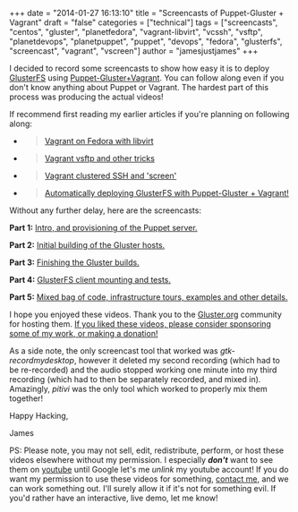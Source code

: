 +++
date = "2014-01-27 16:13:10"
title = "Screencasts of Puppet-Gluster + Vagrant"
draft = "false"
categories = ["technical"]
tags = ["screencasts", "centos", "gluster", "planetfedora", "vagrant-libvirt", "vcssh", "vsftp", "planetdevops", "planetpuppet", "puppet", "devops", "fedora", "glusterfs", "screencast", "vagrant", "vscreen"]
author = "jamesjustjames"
+++

I decided to record some screencasts to show how easy it is to deploy <a href="https://gluster.org/">GlusterFS</a> using <a title="Automatically deploying GlusterFS with Puppet-Gluster + Vagrant!" href="https://ttboj.wordpress.com/2014/01/08/automatically-deploying-glusterfs-with-puppet-gluster-vagrant/">Puppet-Gluster+Vagrant</a>. You can follow along even if you don't know anything about Puppet or Vagrant. The hardest part of this process was producing the actual videos!

If recommend first reading my earlier articles if you're planning on following along:
<ul>
	<li>
<blockquote><a href="/post/2013/12/09/vagrant-on-fedora-with-libvirt/">Vagrant on Fedora with libvirt</a></blockquote>
</li>
	<li>
<blockquote><a href="/post/2013/12/21/vagrant-vsftp-and-other-tricks/">Vagrant vsftp and other tricks</a></blockquote>
</li>
	<li>
<blockquote><a href="/post/2014/01/02/vagrant-clustered-ssh-and-screen/">Vagrant clustered SSH and 'screen'</a></blockquote>
</li>
	<li>
<blockquote><a href="/post/2014/01/08/automatically-deploying-glusterfs-with-puppet-gluster-vagrant/">Automatically deploying GlusterFS with Puppet-Gluster + Vagrant!</a></blockquote>
</li>
</ul>
Without any further delay, here are the screencasts:

<strong>Part 1:</strong> <a href="https://download.gluster.org/pub/gluster/purpleidea/screencasts/puppet-gluster-screencast.part1.ogv">Intro, and provisioning of the Puppet server.</a>

<strong>Part 2:</strong> <a href="https://download.gluster.org/pub/gluster/purpleidea/screencasts/puppet-gluster-screencast.part2.ogv">Initial building of the Gluster hosts.</a>

<strong>Part 3:</strong> <a href="https://download.gluster.org/pub/gluster/purpleidea/screencasts/puppet-gluster-screencast.part3-mixed.ogv">Finishing the Gluster builds.</a>

<strong>Part 4:</strong> <a href="https://download.gluster.org/pub/gluster/purpleidea/screencasts/puppet-gluster-screencast.part4.ogv">GlusterFS client mounting and tests.</a>

<strong>Part 5:</strong> <a href="https://download.gluster.org/pub/gluster/purpleidea/screencasts/puppet-gluster-screencast.part5.ogv">Mixed bag of code, infrastructure tours, examples and other details.</a>

I hope you enjoyed these videos. Thank you to the <a href="https://www.gluster.org/">Gluster.org</a> community for hosting them. <a title="donate" href="https://ttboj.wordpress.com/donate/">If you liked these videos, please consider sponsoring some of my work, or making a donation!</a>

As a side note, the only screencast tool that worked was <em>gtk-recordmydesktop</em>, however it deleted my second recording (which had to be re-recorded) and the audio stopped working one minute into my third recording (which had to then be separately recorded, and mixed in). Amazingly, <em>pitivi</em> was the only tool which worked to properly mix them together!

Happy Hacking,

James

PS: Please note, you may not sell, edit, redistribute, perform, or host these videos elsewhere without my permission. I especially <strong><em>don't</em></strong> want to see them on <span style="text-decoration:underline;">youtube</span> until Google let's me <em>unlink</em> my youtube account! If you do want my permission to use these videos for something, <a title="contact" href="https://ttboj.wordpress.com/contact/">contact me</a>, and we can work something out. I'll surely allow it if it's not for something evil. If you'd rather have an interactive, live demo, let me know!

